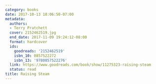 ```yaml
---
category: books
date: 2017-10-13 18:06:50-07:00
metadata:
  authors:
  - Terry Pratchett
  cover: 2152462519.jpg
  end_date: 2017-11-09 19:24:12-08:00
  format: hardcover
  ids:
    goodreads: '2152462519'
    isbn_10: 0857522272
    isbn_13: '9780857522276'
  link: https://www.goodreads.com/book/show/11275323-raising-steam
  status: read
title: Raising Steam
---
```

